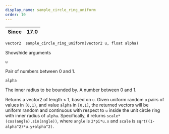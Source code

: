 ```yaml
---
display_name: sample_circle_ring_uniform
order: 10
---
```

| Since | 17.0 |
| --- | --- |

`vector2  sample_circle_ring_uniform(vector2 u, float alpha)`

Show/hide arguments

`u`

Pair of numbers between 0 and 1.

`alpha`

The inner radius to be bounded by. A number between 0 and 1.

Returns a vector2 of length \< 1, based on `u`.
Given uniform random `u` pairs of values in `[0,1)`,
and value `alpha` in `[0,1]`, the returned vectors will be
uniform random and continuous with respect to `u` inside the unit circle ring with inner radius of `alpha`.
Specifically, it returns `scale*(cos(angle),sin(angle))`, where `angle` is `2*pi*u.x`
and `scale` is `sqrt((1-alpha^2)*u.y+alpha^2)`.
